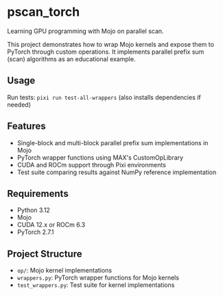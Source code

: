 # pscan_torch
Learning GPU programming with Mojo on parallel scan.

This project demonstrates how to wrap Mojo kernels and expose them to PyTorch through custom operations. It implements parallel prefix sum (scan) algorithms as an educational example.

## Usage
Run tests: `pixi run test-all-wrappers` (also installs dependencies if needed)

## Features
- Single-block and multi-block parallel prefix sum implementations in Mojo
- PyTorch wrapper functions using MAX's CustomOpLibrary
- CUDA and ROCm support through Pixi environments
- Test suite comparing results against NumPy reference implementation

## Requirements
- Python 3.12
- Mojo
- CUDA 12.x or ROCm 6.3
- PyTorch 2.7.1

## Project Structure
- `op/`: Mojo kernel implementations
- `wrappers.py`: PyTorch wrapper functions for Mojo kernels
- `test_wrappers.py`: Test suite for kernel implementations